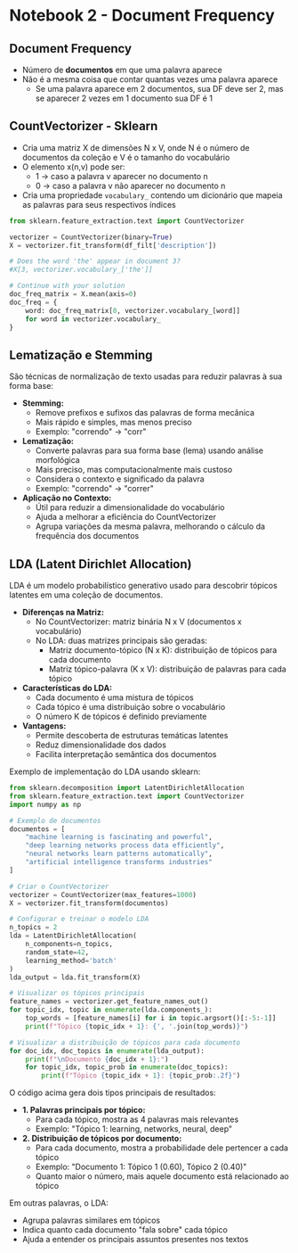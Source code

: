 # Notebook 2 - Document Frequency

## **Document Frequency**

- Número de **documentos** em que uma palavra aparece
- Não é a mesma coisa que contar quantas vezes uma palavra aparece
    - Se uma palavra aparece em 2 documentos, sua DF deve ser 2, mas se aparecer 2 vezes em 1 documento sua DF é 1

## CountVectorizer - Sklearn

- Cria uma matriz X de dimensões N x V, onde N é o número de documentos da coleção e V é o tamanho do vocabulário
- O elemento x(n,v) pode ser:
    - 1 → caso a palavra v aparecer no documento n
    - 0 → caso a palavra v não aparecer no documento n
- Cria uma propriedade `vocabulary_` contendo um dicionário que mapeia as palavras para seus respectivos índices

```python
from sklearn.feature_extraction.text import CountVectorizer

vectorizer = CountVectorizer(binary=True)
X = vectorizer.fit_transform(df_filt['description'])

# Does the word 'the' appear in document 3?
#X[3, vectorizer.vocabulary_['the']]

# Continue with your solution
doc_freq_matrix = X.mean(axis=0)
doc_freq = {
    word: doc_freq_matrix[0, vectorizer.vocabulary_[word]]
    for word in vectorizer.vocabulary_
}
```

## Lematização e Stemming

São técnicas de normalização de texto usadas para reduzir palavras à sua forma base:

- **Stemming:**
    - Remove prefixos e sufixos das palavras de forma mecânica
    - Mais rápido e simples, mas menos preciso
    - Exemplo: "correndo" → "corr"
- **Lematização:**
    - Converte palavras para sua forma base (lema) usando análise morfológica
    - Mais preciso, mas computacionalmente mais custoso
    - Considera o contexto e significado da palavra
    - Exemplo: "correndo" → "correr"
- **Aplicação no Contexto:**
    - Útil para reduzir a dimensionalidade do vocabulário
    - Ajuda a melhorar a eficiência do CountVectorizer
    - Agrupa variações da mesma palavra, melhorando o cálculo da frequência dos documentos

## LDA (Latent Dirichlet Allocation)

LDA é um modelo probabilístico generativo usado para descobrir tópicos latentes em uma coleção de documentos.

- **Diferenças na Matriz:**
    - No CountVectorizer: matriz binária N x V (documentos x vocabulário)
    - No LDA: duas matrizes principais são geradas:
        - Matriz documento-tópico (N x K): distribuição de tópicos para cada documento
        - Matriz tópico-palavra (K x V): distribuição de palavras para cada tópico
- **Características do LDA:**
    - Cada documento é uma mistura de tópicos
    - Cada tópico é uma distribuição sobre o vocabulário
    - O número K de tópicos é definido previamente
- **Vantagens:**
    - Permite descoberta de estruturas temáticas latentes
    - Reduz dimensionalidade dos dados
    - Facilita interpretação semântica dos documentos

Exemplo de implementação do LDA usando sklearn:

```python
from sklearn.decomposition import LatentDirichletAllocation
from sklearn.feature_extraction.text import CountVectorizer
import numpy as np

# Exemplo de documentos
documentos = [
    "machine learning is fascinating and powerful",
    "deep learning networks process data efficiently",
    "neural networks learn patterns automatically",
    "artificial intelligence transforms industries"
]

# Criar o CountVectorizer
vectorizer = CountVectorizer(max_features=1000)
X = vectorizer.fit_transform(documentos)

# Configurar e treinar o modelo LDA
n_topics = 2
lda = LatentDirichletAllocation(
    n_components=n_topics,
    random_state=42,
    learning_method='batch'
)
lda_output = lda.fit_transform(X)

# Visualizar os tópicos principais
feature_names = vectorizer.get_feature_names_out()
for topic_idx, topic in enumerate(lda.components_):
    top_words = [feature_names[i] for i in topic.argsort()[:-5:-1]]
    print(f"Tópico {topic_idx + 1}: {', '.join(top_words)}")

# Visualizar a distribuição de tópicos para cada documento
for doc_idx, doc_topics in enumerate(lda_output):
    print(f"\nDocumento {doc_idx + 1}:")
    for topic_idx, topic_prob in enumerate(doc_topics):
        print(f"Tópico {topic_idx + 1}: {topic_prob:.2f}")
```

O código acima gera dois tipos principais de resultados:

- **1. Palavras principais por tópico:**
    - Para cada tópico, mostra as 4 palavras mais relevantes
    - Exemplo: "Tópico 1: learning, networks, neural, deep"
- **2. Distribuição de tópicos por documento:**
    - Para cada documento, mostra a probabilidade dele pertencer a cada tópico
    - Exemplo: "Documento 1: Tópico 1 (0.60), Tópico 2 (0.40)"
    - Quanto maior o número, mais aquele documento está relacionado ao tópico
    

Em outras palavras, o LDA:

- Agrupa palavras similares em tópicos
- Indica quanto cada documento "fala sobre" cada tópico
- Ajuda a entender os principais assuntos presentes nos textos